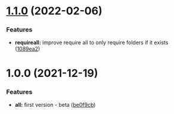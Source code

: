 # [1.1.0](https://github.com/herbsjs/herbarium/compare/v1.0.0...v1.1.0) (2022-02-06)


### Features

* **requireall:** improve require all to only require folders if it exists ([1089ea2](https://github.com/herbsjs/herbarium/commit/1089ea20469b0a331d40da73ae767ed5947bb385))

# 1.0.0 (2021-12-19)


### Features

* **all:** first version - beta ([be0f9cb](https://github.com/herbsjs/herbarium/commit/be0f9cb7f169d1417f4ea01318b1098fc67f2369))
